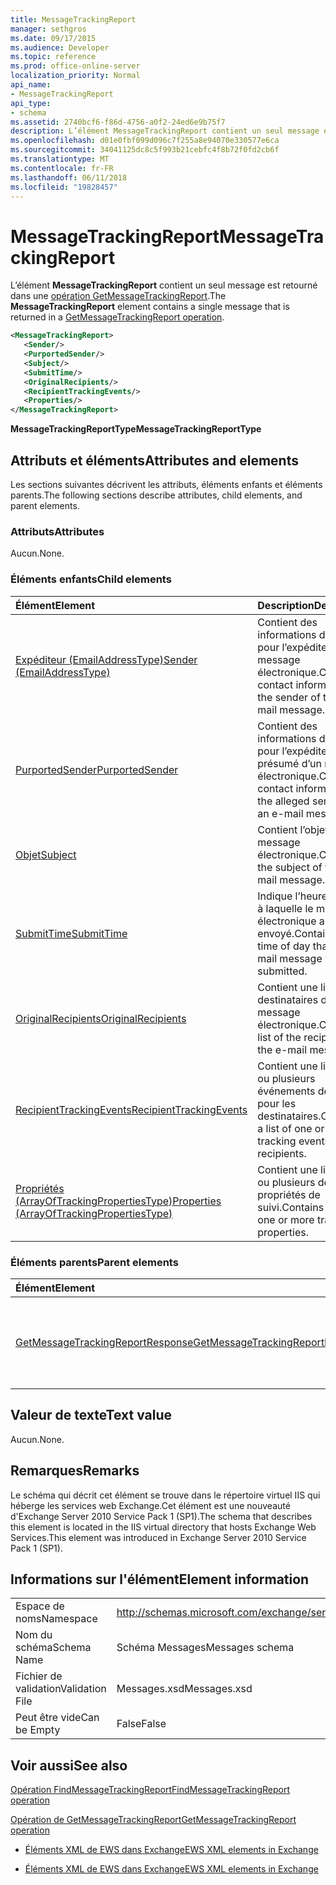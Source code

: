 ```yaml
---
title: MessageTrackingReport
manager: sethgros
ms.date: 09/17/2015
ms.audience: Developer
ms.topic: reference
ms.prod: office-online-server
localization_priority: Normal
api_name:
- MessageTrackingReport
api_type:
- schema
ms.assetid: 2740bcf6-f86d-4756-a0f2-24ed6e9b75f7
description: L’élément MessageTrackingReport contient un seul message est retourné dans une opération GetMessageTrackingReport.
ms.openlocfilehash: d01e0fbf099d096c7f255a8e94070e330577e6ca
ms.sourcegitcommit: 34041125dc8c5f993b21cebfc4f8b72f0fd2cb6f
ms.translationtype: MT
ms.contentlocale: fr-FR
ms.lasthandoff: 06/11/2018
ms.locfileid: "19828457"
---
```

# <a name="messagetrackingreport"></a><span data-ttu-id="40333-103">MessageTrackingReport</span><span class="sxs-lookup"><span data-stu-id="40333-103">MessageTrackingReport</span></span>

<span data-ttu-id="40333-104">L’élément **MessageTrackingReport** contient un seul message est retourné dans une [opération GetMessageTrackingReport](getmessagetrackingreport-operation.md).</span><span class="sxs-lookup"><span data-stu-id="40333-104">The **MessageTrackingReport** element contains a single message that is returned in a [GetMessageTrackingReport operation](getmessagetrackingreport-operation.md).</span></span>
  
```XML
<MessageTrackingReport>
   <Sender/>
   <PurportedSender/>
   <Subject/>
   <SubmitTime/>
   <OriginalRecipients/>
   <RecipientTrackingEvents/>
   <Properties/>
</MessageTrackingReport>
```

 <span data-ttu-id="40333-105">**MessageTrackingReportType**</span><span class="sxs-lookup"><span data-stu-id="40333-105">**MessageTrackingReportType**</span></span>
## <a name="attributes-and-elements"></a><span data-ttu-id="40333-106">Attributs et éléments</span><span class="sxs-lookup"><span data-stu-id="40333-106">Attributes and elements</span></span>

<span data-ttu-id="40333-107">Les sections suivantes décrivent les attributs, éléments enfants et éléments parents.</span><span class="sxs-lookup"><span data-stu-id="40333-107">The following sections describe attributes, child elements, and parent elements.</span></span>
  
### <a name="attributes"></a><span data-ttu-id="40333-108">Attributs</span><span class="sxs-lookup"><span data-stu-id="40333-108">Attributes</span></span>

<span data-ttu-id="40333-109">Aucun.</span><span class="sxs-lookup"><span data-stu-id="40333-109">None.</span></span>
  
### <a name="child-elements"></a><span data-ttu-id="40333-110">Éléments enfants</span><span class="sxs-lookup"><span data-stu-id="40333-110">Child elements</span></span>

|<span data-ttu-id="40333-111">**Élément**</span><span class="sxs-lookup"><span data-stu-id="40333-111">**Element**</span></span>|<span data-ttu-id="40333-112">**Description**</span><span class="sxs-lookup"><span data-stu-id="40333-112">**Description**</span></span>|
|:-----|:-----|
|[<span data-ttu-id="40333-113">Expéditeur (EmailAddressType)</span><span class="sxs-lookup"><span data-stu-id="40333-113">Sender (EmailAddressType)</span></span>](sender-emailaddresstype.md) <br/> |<span data-ttu-id="40333-114">Contient des informations de contact pour l’expéditeur du message électronique.</span><span class="sxs-lookup"><span data-stu-id="40333-114">Contains contact information for the sender of the e-mail message.</span></span>  <br/> |
|[<span data-ttu-id="40333-115">PurportedSender</span><span class="sxs-lookup"><span data-stu-id="40333-115">PurportedSender</span></span>](purportedsender.md) <br/> |<span data-ttu-id="40333-116">Contient des informations de contact pour l’expéditeur présumé d’un message électronique.</span><span class="sxs-lookup"><span data-stu-id="40333-116">Contains contact information for the alleged sender of an e-mail message.</span></span>  <br/> |
|[<span data-ttu-id="40333-117">Objet</span><span class="sxs-lookup"><span data-stu-id="40333-117">Subject</span></span>](subject.md) <br/> |<span data-ttu-id="40333-118">Contient l’objet du message électronique.</span><span class="sxs-lookup"><span data-stu-id="40333-118">Contains the subject of the e-mail message.</span></span>  <br/> |
|[<span data-ttu-id="40333-119">SubmitTime</span><span class="sxs-lookup"><span data-stu-id="40333-119">SubmitTime</span></span>](submittime.md) <br/> |<span data-ttu-id="40333-120">Indique l’heure du jour à laquelle le message électronique a été envoyé.</span><span class="sxs-lookup"><span data-stu-id="40333-120">Contains the time of day that the e-mail message was submitted.</span></span>  <br/> |
|[<span data-ttu-id="40333-121">OriginalRecipients</span><span class="sxs-lookup"><span data-stu-id="40333-121">OriginalRecipients</span></span>](originalrecipients.md) <br/> |<span data-ttu-id="40333-122">Contient une liste des destinataires du message électronique.</span><span class="sxs-lookup"><span data-stu-id="40333-122">Contains a list of the recipients of the e-mail message.</span></span>  <br/> |
|[<span data-ttu-id="40333-123">RecipientTrackingEvents</span><span class="sxs-lookup"><span data-stu-id="40333-123">RecipientTrackingEvents</span></span>](recipienttrackingevents.md) <br/> |<span data-ttu-id="40333-124">Contient une liste d’un ou plusieurs événements de suivi pour les destinataires.</span><span class="sxs-lookup"><span data-stu-id="40333-124">Contains a list of one or more tracking events for the recipients.</span></span>  <br/> |
|[<span data-ttu-id="40333-125">Propriétés (ArrayOfTrackingPropertiesType)</span><span class="sxs-lookup"><span data-stu-id="40333-125">Properties (ArrayOfTrackingPropertiesType)</span></span>](properties-arrayoftrackingpropertiestype.md) <br/> |<span data-ttu-id="40333-126">Contient une liste d’un ou plusieurs des propriétés de suivi.</span><span class="sxs-lookup"><span data-stu-id="40333-126">Contains a list of one or more tracking properties.</span></span>  <br/> |
   
### <a name="parent-elements"></a><span data-ttu-id="40333-127">Éléments parents</span><span class="sxs-lookup"><span data-stu-id="40333-127">Parent elements</span></span>

|<span data-ttu-id="40333-128">**Élément**</span><span class="sxs-lookup"><span data-stu-id="40333-128">**Element**</span></span>|<span data-ttu-id="40333-129">**Description**</span><span class="sxs-lookup"><span data-stu-id="40333-129">**Description**</span></span>|
|:-----|:-----|
|[<span data-ttu-id="40333-130">GetMessageTrackingReportResponse</span><span class="sxs-lookup"><span data-stu-id="40333-130">GetMessageTrackingReportResponse</span></span>](getmessagetrackingreportresponse.md) <br/> |<span data-ttu-id="40333-131">Contient le résultat d’une seule demande [d’opération GetMessageTrackingReport](getmessagetrackingreport-operation.md) .</span><span class="sxs-lookup"><span data-stu-id="40333-131">Contains the result of a single [GetMessageTrackingReport operation](getmessagetrackingreport-operation.md) request.</span></span>  <br/> |
   
## <a name="text-value"></a><span data-ttu-id="40333-132">Valeur de texte</span><span class="sxs-lookup"><span data-stu-id="40333-132">Text value</span></span>

<span data-ttu-id="40333-133">Aucun.</span><span class="sxs-lookup"><span data-stu-id="40333-133">None.</span></span>
  
## <a name="remarks"></a><span data-ttu-id="40333-134">Remarques</span><span class="sxs-lookup"><span data-stu-id="40333-134">Remarks</span></span>

<span data-ttu-id="40333-135">Le schéma qui décrit cet élément se trouve dans le répertoire virtuel IIS qui héberge les services web Exchange.Cet élément est une nouveauté d'Exchange Server 2010 Service Pack 1 (SP1).</span><span class="sxs-lookup"><span data-stu-id="40333-135">The schema that describes this element is located in the IIS virtual directory that hosts Exchange Web Services.This element was introduced in Exchange Server 2010 Service Pack 1 (SP1).</span></span>
  
## <a name="element-information"></a><span data-ttu-id="40333-136">Informations sur l'élément</span><span class="sxs-lookup"><span data-stu-id="40333-136">Element information</span></span>

|||
|:-----|:-----|
|<span data-ttu-id="40333-137">Espace de noms</span><span class="sxs-lookup"><span data-stu-id="40333-137">Namespace</span></span>  <br/> |http://schemas.microsoft.com/exchange/services/2006/messages  <br/> |
|<span data-ttu-id="40333-138">Nom du schéma</span><span class="sxs-lookup"><span data-stu-id="40333-138">Schema Name</span></span>  <br/> |<span data-ttu-id="40333-139">Schéma Messages</span><span class="sxs-lookup"><span data-stu-id="40333-139">Messages schema</span></span>  <br/> |
|<span data-ttu-id="40333-140">Fichier de validation</span><span class="sxs-lookup"><span data-stu-id="40333-140">Validation File</span></span>  <br/> |<span data-ttu-id="40333-141">Messages.xsd</span><span class="sxs-lookup"><span data-stu-id="40333-141">Messages.xsd</span></span>  <br/> |
|<span data-ttu-id="40333-142">Peut être vide</span><span class="sxs-lookup"><span data-stu-id="40333-142">Can be Empty</span></span>  <br/> |<span data-ttu-id="40333-143">False</span><span class="sxs-lookup"><span data-stu-id="40333-143">False</span></span>  <br/> |
   
## <a name="see-also"></a><span data-ttu-id="40333-144">Voir aussi</span><span class="sxs-lookup"><span data-stu-id="40333-144">See also</span></span>



[<span data-ttu-id="40333-145">Opération FindMessageTrackingReport</span><span class="sxs-lookup"><span data-stu-id="40333-145">FindMessageTrackingReport operation</span></span>](findmessagetrackingreport-operation.md)
  
[<span data-ttu-id="40333-146">Opération de GetMessageTrackingReport</span><span class="sxs-lookup"><span data-stu-id="40333-146">GetMessageTrackingReport operation</span></span>](getmessagetrackingreport-operation.md)


- [<span data-ttu-id="40333-147">Éléments XML de EWS dans Exchange</span><span class="sxs-lookup"><span data-stu-id="40333-147">EWS XML elements in Exchange</span></span>](ews-xml-elements-in-exchange.md)
  
- [<span data-ttu-id="40333-148">Éléments XML de EWS dans Exchange</span><span class="sxs-lookup"><span data-stu-id="40333-148">EWS XML elements in Exchange</span></span>](ews-xml-elements-in-exchange.md)

